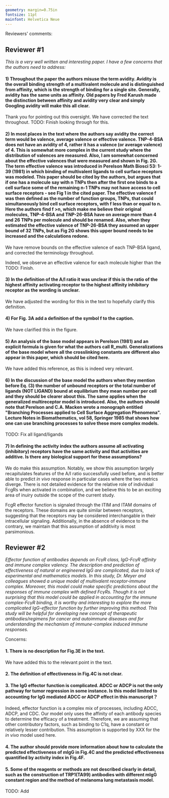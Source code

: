 ```yaml
---
geometry: margin=0.75in
fontsize: 11pt
mainfont: Helvetica Neue
---
```

Reviewers' comments:
## Reviewer #1

*This is a very well written and interesting paper. I have a few concerns that the authors need to address:*

#### 1) Throughout the paper the authors misuse the term avidity. Avidity is the overall binding strength of a multivalent molecule and is distinguished from affinity, which is the strength of binding for a single site. Generally, avidity has the same units as affinity. Old papers by Fred Karush made the distinction between affinity and avidity very clear and simply Googling avidity will make this all clear.

Thank you for pointing out this oversight. We have corrected the text throughout.
TODO: Finish looking through for this.

#### 2) In most places in the text where the authors say avidity the correct term would be valence, average valence or effective valence. TNP-4-BSA does not have an avidity of 4, rather it has a valence (or average valence) of 4. This is somewhat more complex in the current study where the distribution of valences are measured. Also, I am somewhat concerned about the effective valences that were measured and shown in Fig. 2G. The term effective valence was introduced in Perelson Math Biosci 53: 1-39 (1981) in which binding of multivalent ligands to cell surface receptors was modeled. This paper should be cited by the authors, but argues that if one has a molecule say with n TNPs then after the first one binds to a cell surface some of the remaining n-1 TNPs may not have access to cell surface receptors - see Fig 1 in the cited paper. The effective valence f was then defined as the number of function groups, TNPs, that could simultaneously bind cell surface receptors, with f less than or equal to n. Here the authors find f >n, which make me believe their original molecules, TNP-4-BSA and TNP-26-BSA have on average more than 4 and 26 TNPs per molecule and should be renamed. Also, when they estimated the effective valence of TNP-26-BSA they assumed an upper bound of 32 TNPs, but as Fig 2G shows this upper bound needs to be increased and the calculations redone.

We have remove bounds on the effective valence of each TNP-BSA ligand, and corrected the terminology throughout.

Indeed, we observe an effective valence for each molecule higher than the 
TODO: Finish.

#### 3) In the definition of the A/I ratio it was unclear if this is the ratio of the highest affinity activating receptor to the highest affinity inhibitory receptor as the wording is unclear.

We have adjusted the wording for this in the text to hopefully clarify this definition.

#### 4) For Fig. 3A add a definition of the symbol f to the caption.

We have clarified this in the figure.

#### 5) An analysis of the base model appears in Perelson (1981) and an explicit formula is given for what the authors call R_multi. Generalizations of the base model where all the crosslinking constants are different also appear in this paper, which should be cited here.

We have added this reference, as this is indeed very relevant.

#### 6) In the discussion of the base model the authors when they mention before Eq. (3) the number of unbound receptors or the total number of ligands (NOT LIGAND) bound at equilibrium they mean number per cell and they should be clearer about this. The same applies when the generalized multireceptor model is introduced. Also, the authors should note that Perelson and C.A. Macken wrote a monograph entitled "Branching Processes applied to Cell Surface Aggregation Phenomena". Lecture Notes in Biomathematics, vol 58, Springer 1985 that shows how one can use branching processes to solve these more complex models.


TODO: Fix all ligand/ligands


#### 7) In defining the activity index the authors assume all activating (inhibitory) receptors have the same activity and that activities are additive. Is there any biological support for these assumptions?

We do make this assumption. Notably, we show this assumption largely recapitulates features of the A/I ratio successfully used before, and is better able to predict *in vivo* response in particular cases where the two metrics diverge. There is not detailed evidence for the relative role of individual FcgRs when activated in combination, and we believe this to be an exciting area of inuiry outside the scope of the current study. 

FcgR effector function is signaled through the ITIM and ITAM domains of the receptors. These domains are quite similar between receptors, suggesting that the receptors may be considered interchangable in their intracellular signaling. Additionally, in the absence of evidence to the contrary, we maintain that this assumption of additivity is most parsimonious.


## Reviewer #2

*Effector function of antibodies depends on FcγR class, IgG-FcγR affinity and immune complex valency. The description and prediction of effectiveness of natural or engineered IgG are complicated, due to lack of experimental and mathematics models. In this study, Dr. Meyer and colleagues showed a unique model of multivalent receptor-immune complex. Moreover, this model could make specific predictions about the responses of immune complex with defined FcγRs. Though it is not surprising that this model could be applied in accounting for the immune complex-FcγR binding, it is worthy and interesting to explore the more complicated IgG-effector function by further improving this method. This study will be helpful for developing new concept of therapeutic antibodies/regimens for cancer and autoimmune diseases and for understanding the mechanism of immune-complex induced immune responses.*

Concerns:

#### 1. There is no description for Fig.3E in the text.

We have added this to the relevant point in the text.

#### 2. The definition of effectiveness in Fig.4C is not clear.



#### 3. The IgG effector function is complicated. ADCC or ADCP is not the only pathway for tumor regression in some instance. Is this model limited to accounting for IgG mediated ADCC or ADCP effect in this manuscript？

Indeed, effector function is a complex mix of processes, including ADCC, ADCP, and CDC. Our model only uses the affinity of each antibody species to determine the efficacy of a treatment. Therefore, we are assuming that other contributory factors, such as binding to C1q, have a constant or relatively lesser contribution. This assumption is supported by XXX for the *in vivo* model used here.

#### 4. The author should provide more information about how to calculate the predicted effectiveness of mIgG in Fig.4C and the predicted effectiveness quantified by activity index in Fig.4F.



#### 5. Some of the reagents or methods are not described clearly in detail, such as the construction of TRP1(TA99) antibodies with different mIgG constant region and the method of melanoma lung metastasis model.

TODO: Add
